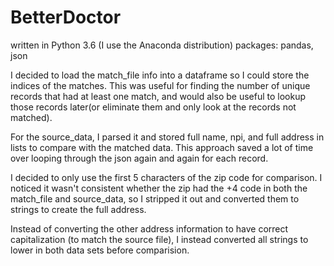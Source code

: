 # BetterDoctor

written in Python 3.6 (I use the Anaconda distribution)
packages: pandas, json

I decided to load the match_file info into a dataframe so I could store the indices of the matches.  This was useful for finding the number of unique records that had at least one match, and would also be useful to lookup those records later(or eliminate them and only look at the records not matched).

For the source_data, I parsed it and stored full name, npi, and full address in lists to compare with the matched data.  This approach saved a lot of time over looping through the json again and again for each record.

I decided to only use the first 5 characters of the zip code for comparison.  I noticed it wasn't consistent whether the zip had the +4 code in both the match_file and source_data, so I stripped it out and converted them to strings to create the full address. 

Instead of converting the other address information to have correct capitalization (to match the source file), I instead converted all strings to lower in both data sets before comparision.

 
